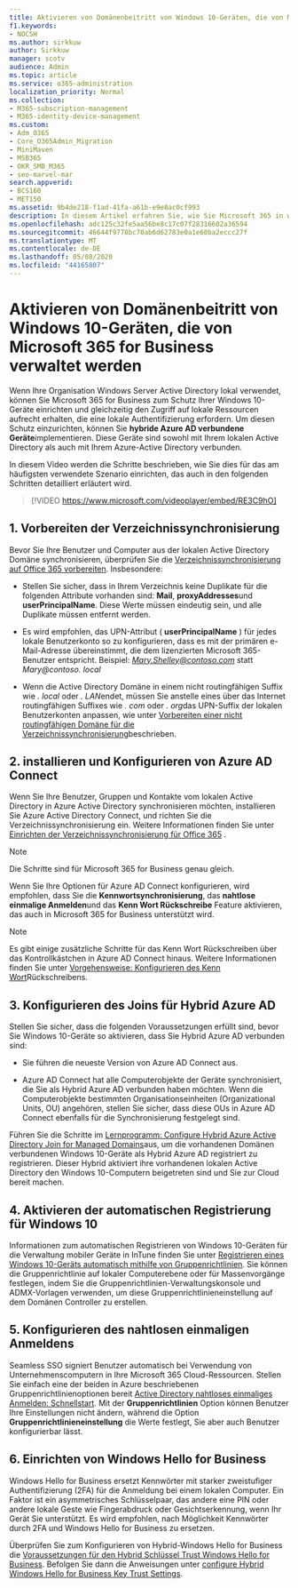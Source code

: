 ```yaml
---
title: Aktivieren von Domänenbeitritt von Windows 10-Geräten, die von Microsoft 365 for Business verwaltet werden
f1.keywords:
- NOCSH
ms.author: sirkkuw
author: Sirkkuw
manager: scotv
audience: Admin
ms.topic: article
ms.service: o365-administration
localization_priority: Normal
ms.collection:
- M365-subscription-management
- M365-identity-device-management
ms.custom:
- Adm_O365
- Core_O365Admin_Migration
- MiniMaven
- MSB365
- OKR_SMB_M365
- seo-marvel-mar
search.appverid:
- BCS160
- MET150
ms.assetid: 9b4de218-f1ad-41fa-a61b-e9e8ac0cf993
description: In diesem Artikel erfahren Sie, wie Sie Microsoft 365 in wenigen Schritten zum Schutz von lokalen Active Directory-verbundenen Windows 10-Geräten aktivieren.
ms.openlocfilehash: adc125c32fe5aa56be8c17c07f28316602a36594
ms.sourcegitcommit: 46644f9778bc70ab6d62783e0a1e60ba2eccc27f
ms.translationtype: MT
ms.contentlocale: de-DE
ms.lasthandoff: 05/08/2020
ms.locfileid: "44165807"
---
```

# <a name="enable-domain-joined-windows-10-devices-to-be-managed-by-microsoft-365-for-business"></a>Aktivieren von Domänenbeitritt von Windows 10-Geräten, die von Microsoft 365 for Business verwaltet werden

Wenn Ihre Organisation Windows Server Active Directory lokal verwendet, können Sie Microsoft 365 for Business zum Schutz Ihrer Windows 10-Geräte einrichten und gleichzeitig den Zugriff auf lokale Ressourcen aufrecht erhalten, die eine lokale Authentifizierung erfordern.
Um diesen Schutz einzurichten, können Sie **hybride Azure AD verbundene Geräte**implementieren. Diese Geräte sind sowohl mit Ihrem lokalen Active Directory als auch mit Ihrem Azure-Active Directory verbunden.

In diesem Video werden die Schritte beschrieben, wie Sie dies für das am häufigsten verwendete Szenario einrichten, das auch in den folgenden Schritten detailliert erläutert wird.

> [!VIDEO https://www.microsoft.com/videoplayer/embed/RE3C9hO]
  

## <a name="1-prepare-for-directory-synchronization"></a>1. Vorbereiten der Verzeichnissynchronisierung 

Bevor Sie Ihre Benutzer und Computer aus der lokalen Active Directory Domäne synchronisieren, überprüfen Sie die [Verzeichnissynchronisierung auf Office 365 vorbereiten](https://docs.microsoft.com/office365/enterprise/prepare-for-directory-synchronization). Insbesondere:

   - Stellen Sie sicher, dass in Ihrem Verzeichnis keine Duplikate für die folgenden Attribute vorhanden sind: **Mail**, **proxyAddresses**und **userPrincipalName**. Diese Werte müssen eindeutig sein, und alle Duplikate müssen entfernt werden.
   
   - Es wird empfohlen, das UPN-Attribut ( **userPrincipalName** ) für jedes lokale Benutzerkonto so zu konfigurieren, dass es mit der primären e-Mail-Adresse übereinstimmt, die dem lizenzierten Microsoft 365-Benutzer entspricht. Beispiel: *Mary.Shelley@contoso.com* statt *Mary@contoso. local*
   
   - Wenn die Active Directory Domäne in einem nicht routingfähigen Suffix wie *. local* oder *. LAN*endet, müssen Sie anstelle eines über das Internet routingfähigen Suffixes wie *. com* oder *. org*das UPN-Suffix der lokalen Benutzerkonten anpassen, wie unter [Vorbereiten einer nicht routingfähigen Domäne für die Verzeichnissynchronisierung](https://docs.microsoft.com/office365/enterprise/prepare-a-non-routable-domain-for-directory-synchronization)beschrieben. 

## <a name="2-install-and-configure-azure-ad-connect"></a>2. installieren und Konfigurieren von Azure AD Connect

Wenn Sie Ihre Benutzer, Gruppen und Kontakte vom lokalen Active Directory in Azure Active Directory synchronisieren möchten, installieren Sie Azure Active Directory Connect, und richten Sie die Verzeichnissynchronisierung ein. Weitere Informationen finden Sie unter [Einrichten der Verzeichnissynchronisierung für Office 365](https://docs.microsoft.com/office365/enterprise/set-up-directory-synchronization) .

> [!NOTE]
> Die Schritte sind für Microsoft 365 for Business genau gleich. 

Wenn Sie Ihre Optionen für Azure AD Connect konfigurieren, wird empfohlen, dass Sie die **Kennwortsynchronisierung**, das **nahtlose einmalige Anmelden**und das **Kenn Wort Rückschreibe** Feature aktivieren, das auch in Microsoft 365 for Business unterstützt wird.

> [!NOTE]
> Es gibt einige zusätzliche Schritte für das Kenn Wort Rückschreiben über das Kontrollkästchen in Azure AD Connect hinaus. Weitere Informationen finden Sie unter [Vorgehensweise: Konfigurieren des Kenn Wort](https://docs.microsoft.com/azure/active-directory/authentication/howto-sspr-writeback)Rückschreibens. 

## <a name="3-configure-hybrid-azure-ad-join"></a>3. Konfigurieren des Joins für Hybrid Azure AD

Stellen Sie sicher, dass die folgenden Voraussetzungen erfüllt sind, bevor Sie Windows 10-Geräte so aktivieren, dass Sie Hybrid Azure AD verbunden sind:

   - Sie führen die neueste Version von Azure AD Connect aus.

   - Azure AD Connect hat alle Computerobjekte der Geräte synchronisiert, die Sie als Hybrid Azure AD verbunden haben möchten. Wenn die Computerobjekte bestimmten Organisationseinheiten (Organizational Units, OU) angehören, stellen Sie sicher, dass diese OUs in Azure AD Connect ebenfalls für die Synchronisierung festgelegt sind.

Führen Sie die Schritte im [Lernprogramm: Configure Hybrid Azure Active Directory Join for Managed Domains](https://docs.microsoft.com/azure/active-directory/devices/hybrid-azuread-join-managed-domains#configure-hybrid-azure-ad-join)aus, um die vorhandenen Domänen verbundenen Windows 10-Geräte als Hybrid Azure AD registriert zu registrieren. Dieser Hybrid aktiviert ihre vorhandenen lokalen Active Directory den Windows 10-Computern beigetreten sind und Sie zur Cloud bereit machen.
    
## <a name="4-enable-automatic-enrollment-for-windows-10"></a>4. Aktivieren der automatischen Registrierung für Windows 10

 Informationen zum automatischen Registrieren von Windows 10-Geräten für die Verwaltung mobiler Geräte in InTune finden Sie unter [Registrieren eines Windows 10-Geräts automatisch mithilfe von Gruppenrichtlinien](https://docs.microsoft.com/windows/client-management/mdm/enroll-a-windows-10-device-automatically-using-group-policy). Sie können die Gruppenrichtlinie auf lokaler Computerebene oder für Massenvorgänge festlegen, indem Sie die Gruppenrichtlinien-Verwaltungskonsole und ADMX-Vorlagen verwenden, um diese Gruppenrichtlinieneinstellung auf dem Domänen Controller zu erstellen.

## <a name="5-configure-seamless-single-sign-on"></a>5. Konfigurieren des nahtlosen einmaligen Anmeldens

  Seamless SSO signiert Benutzer automatisch bei Verwendung von Unternehmenscomputern in Ihre Microsoft 365 Cloud-Ressourcen. Stellen Sie einfach eine der beiden in Azure beschriebenen Gruppenrichtlinienoptionen bereit [Active Directory nahtloses einmaliges Anmelden: Schnellstart](https://docs.microsoft.com/azure/active-directory/hybrid/how-to-connect-sso-quick-start#step-2-enable-the-feature). Mit der **Gruppenrichtlinien** Option können Benutzer Ihre Einstellungen nicht ändern, während die Option **Gruppenrichtlinieneinstellung** die Werte festlegt, Sie aber auch Benutzer konfigurierbar lässt.

## <a name="6-set-up-windows-hello-for-business"></a>6. Einrichten von Windows Hello for Business

 Windows Hello for Business ersetzt Kennwörter mit starker zweistufiger Authentifizierung (2FA) für die Anmeldung bei einem lokalen Computer. Ein Faktor ist ein asymmetrisches Schlüsselpaar, das andere eine PIN oder andere lokale Geste wie Fingerabdruck oder Gesichtserkennung, wenn Ihr Gerät Sie unterstützt. Es wird empfohlen, nach Möglichkeit Kennwörter durch 2FA und Windows Hello for Business zu ersetzen.

Überprüfen Sie zum Konfigurieren von Hybrid-Windows Hello for Business die [Voraussetzungen für den Hybrid Schlüssel Trust Windows Hello for Business](https://docs.microsoft.com/windows/security/identity-protection/hello-for-business/hello-hybrid-key-trust-prereqs). Befolgen Sie dann die Anweisungen unter [configure Hybrid Windows Hello for Business Key Trust Settings](https://docs.microsoft.com/windows/security/identity-protection/hello-for-business/hello-hybrid-key-whfb-settings). 
